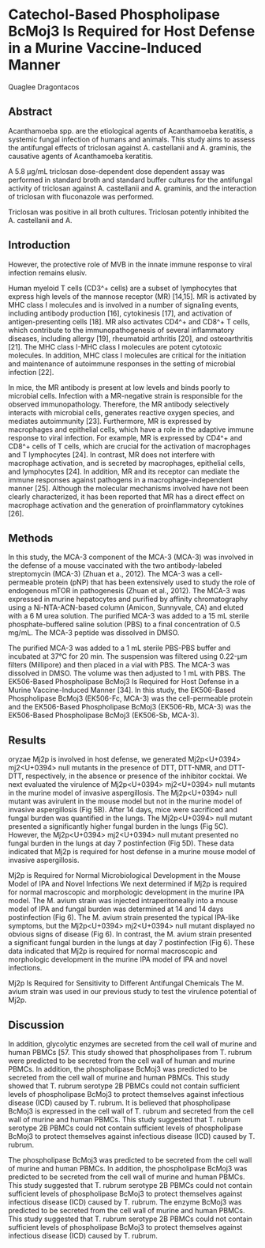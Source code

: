 # Catechol-Based Phospholipase BcMoj3 Is Required for Host Defense in a Murine Vaccine-Induced Manner
Quaglee Dragontacos


## Abstract
Acanthamoeba spp. are the etiological agents of Acanthamoeba keratitis, a systemic fungal infection of humans and animals. This study aims to assess the antifungal effects of triclosan against A. castellanii and A. graminis, the causative agents of Acanthamoeba keratitis.

A 5.8 µg/mL triclosan dose-dependent dose dependent assay was performed in standard broth and standard buffer cultures for the antifungal activity of triclosan against A. castellanii and A. graminis, and the interaction of triclosan with fluconazole was performed.

Triclosan was positive in all broth cultures. Triclosan potently inhibited the A. castellanii and A.


## Introduction
However, the protective role of MVB in the innate immune response to viral infection remains elusiv.

Human myeloid T cells (CD3^+ cells) are a subset of lymphocytes that express high levels of the mannose receptor (MR) [14,15]. MR is activated by MHC class I molecules and is involved in a number of signaling events, including antibody production [16], cytokinesis [17], and activation of antigen-presenting cells [18]. MR also activates CD4^+ and CD8^+ T cells, which contribute to the immunopathogenesis of several inflammatory diseases, including allergy [19], rheumatoid arthritis [20], and osteoarthritis [21]. The MHC class I-MHC class I molecules are potent cytotoxic molecules. In addition, MHC class I molecules are critical for the initiation and maintenance of autoimmune responses in the setting of microbial infection [22].

In mice, the MR antibody is present at low levels and binds poorly to microbial cells. Infection with a MR-negative strain is responsible for the observed immunopathology. Therefore, the MR antibody selectively interacts with microbial cells, generates reactive oxygen species, and mediates autoimmunity [23]. Furthermore, MR is expressed by macrophages and epithelial cells, which have a role in the adaptive immune response to viral infection. For example, MR is expressed by CD4^+ and CD8^+ cells of T cells, which are crucial for the activation of macrophages and T lymphocytes [24]. In contrast, MR does not interfere with macrophage activation, and is secreted by macrophages, epithelial cells, and lymphocytes [24]. In addition, MR and its receptor can mediate the immune responses against pathogens in a macrophage-independent manner [25]. Although the molecular mechanisms involved have not been clearly characterized, it has been reported that MR has a direct effect on macrophage activation and the generation of proinflammatory cytokines [26].


## Methods
In this study, the MCA-3 component of the MCA-3 (MCA-3) was involved in the defense of a mouse vaccinated with the two antibody-labeled streptomycin (MCA-3) (Zhuan et a., 2012). The MCA-3 was a cell-permeable protein (pNP) that has been extensively used to study the role of endogenous mTOR in pathogenesis (Zhuan et al., 2012). The MCA-3 was expressed in murine hepatocytes and purified by affinity chromatography using a Ni-NTA-ACN-based column (Amicon, Sunnyvale, CA) and eluted with a 6 M urea solution. The purified MCA-3 was added to a 15 mL sterile phosphate-buffered saline solution (PBS) to a final concentration of 0.5 mg/mL. The MCA-3 peptide was dissolved in DMSO.

The purified MCA-3 was added to a 1 mL sterile PBS-PBS buffer and incubated at 37°C for 20 min. The suspension was filtered using 0.22-µm filters (Millipore) and then placed in a vial with PBS. The MCA-3 was dissolved in DMSO. The volume was then adjusted to 1 mL with PBS. The EK506-Based Phospholipase BcMoj3 Is Required for Host Defense in a Murine Vaccine-Induced Manner [34]. In this study, the EK506-Based Phospholipase BcMoj3 (EK506-Fc, MCA-3) was the cell-permeable protein and the EK506-Based Phospholipase BcMoj3 (EK506-Rb, MCA-3) was the EK506-Based Phospholipase BcMoj3 (EK506-Sb, MCA-3).


## Results
oryzae Mj2p is involved in host defense, we generated Mj2p<U+0394> mj2<U+0394> null mutants in the presence of DTT, DTT-NMR, and DTT-DTT, respectively, in the absence or presence of the inhibitor cocktai. We next evaluated the virulence of Mj2p<U+0394> mj2<U+0394> null mutants in the murine model of invasive aspergillosis. The Mj2p<U+0394> null mutant was avirulent in the mouse model but not in the murine model of invasive aspergillosis (Fig 5B). After 14 days, mice were sacrificed and fungal burden was quantified in the lungs. The Mj2p<U+0394> null mutant presented a significantly higher fungal burden in the lungs (Fig 5C). However, the Mj2p<U+0394> mj2<U+0394> null mutant presented no fungal burden in the lungs at day 7 postinfection (Fig 5D). These data indicated that Mj2p is required for host defense in a murine mouse model of invasive aspergillosis.

Mj2p is Required for Normal Microbiological Development in the Mouse Model of IPA and Novel Infections
We next determined if Mj2p is required for normal macroscopic and morphologic development in the murine IPA model. The M. avium strain was injected intraperitoneally into a mouse model of IPA and fungal burden was determined at 14 and 14 days postinfection (Fig 6). The M. avium strain presented the typical IPA-like symptoms, but the Mj2p<U+0394> mj2<U+0394> null mutant displayed no obvious signs of disease (Fig 6). In contrast, the M. avium strain presented a significant fungal burden in the lungs at day 7 postinfection (Fig 6). These data indicated that Mj2p is required for normal macroscopic and morphologic development in the murine IPA model of IPA and novel infections.

Mj2p Is Required for Sensitivity to Different Antifungal Chemicals
The M. avium strain was used in our previous study to test the virulence potential of Mj2p.


## Discussion
In addition, glycolytic enzymes are secreted from the cell wall of murine and human PBMCs [57. This study showed that phospholipases from T. rubrum were predicted to be secreted from the cell wall of human and murine PBMCs. In addition, the phospholipase BcMoj3 was predicted to be secreted from the cell wall of murine and human PBMCs. This study showed that T. rubrum serotype 2B PBMCs could not contain sufficient levels of phospholipase BcMoj3 to protect themselves against infectious disease (ICD) caused by T. rubrum. It is believed that phospholipase BcMoj3 is expressed in the cell wall of T. rubrum and secreted from the cell wall of murine and human PBMCs. This study suggested that T. rubrum serotype 2B PBMCs could not contain sufficient levels of phospholipase BcMoj3 to protect themselves against infectious disease (ICD) caused by T. rubrum.

The phospholipase BcMoj3 was predicted to be secreted from the cell wall of murine and human PBMCs. In addition, the phospholipase BcMoj3 was predicted to be secreted from the cell wall of murine and human PBMCs. This study suggested that T. rubrum serotype 2B PBMCs could not contain sufficient levels of phospholipase BcMoj3 to protect themselves against infectious disease (ICD) caused by T. rubrum. The enzyme BcMoj3 was predicted to be secreted from the cell wall of murine and human PBMCs. This study suggested that T. rubrum serotype 2B PBMCs could not contain sufficient levels of phospholipase BcMoj3 to protect themselves against infectious disease (ICD) caused by T. rubrum.

